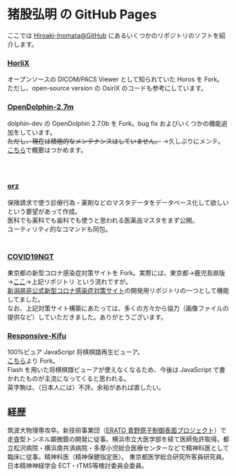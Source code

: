 # 猪股弘明 の GitHub Pages

ここでは [Hiroaki-Inomata@GitHub](https://github.com/Hiroaki-Inomata/) にあるいくつかのリポジトリのソフトを紹介します。


### [HorliX](https://github.com/Hiroaki-Inomata/HorliX)
  
オープンソースの DICOM/PACS Viewer として知られていた Horos を Fork。ただし、open-source version の OsiriX のコードも参考にしています。
  

### [OpenDolphin-2.7m](https://github.com/Hiroaki-Inomata/OpenDolphin-2.7m)
  
dolphin-dev の OpenDolphin 2.7.0b を Fork。bug fix およびいくつかの機能追加をしています。  
~~ただし、現在は積極的なメンテナンスはしていません。~~ →久しぶりにメンテ。[こちら](https://allnightnihon2b.net/blog-jp/?page_id=367)で概要はつかめます。  
　  
　  
### [orz](https://github.com/Hiroaki-Inomata/orz)
  
保険請求で使う診療行為・薬剤などのマスタデータをデータベース化して欲しいという要望があって作成。  
医科でも薬科でも歯科でも使うと思われる医薬品マスタをまず公開。  
ユーティリティ的なコマンドも同包。  
　  

### [COVID19NGT](https://github.com/Hiroaki-Inomata/COVID19NGT)
  
東京都の新型コロナ感染症対策サイトを Fork。実際には、東京都→鹿児島県版→[ここ](https://github.com/air-h-128k-il/covid19)→上記リポジトリ という流れですが。  
[新潟県非公式新型コロナ感染症対策サイト](https://stopcovid19-niigata-unofficial.netlify.app/)の開発用リポジトリの一つとして機能してました。  
なお、上記対策サイト構築にあたっては、多くの方々から協力（画像ファイルの提供など）していただきました。ありがとうございます。
  
### [Responsive-Kifu](https://github.com/Hiroaki-Inomata/Responsive-Kifu)
  
100%ピュア JavaScript 将棋棋譜再生ビューア。  
[こちら](https://github.com/air-h-128k-il/Responsive-Kifu)より Fork。  
Flash を用いた将棋棋譜ビューアが使えなくなるため、今後は JavaScript で書かれたものが主流になってくると思われる。  
英字駒は、（日本人には）不評。余裕があれば直したい。
  

## 経歴
  
筑波大物理専攻卒。新技術事業団（[ERATO 青野原子制御表面プロジェクト](https://phazor.info/blog-ja/?p=454)）で走査型トンネル顕微鏡の開発に従事。横浜市立大医学部を経て医師免許取得。都立松沢病院・横浜南共済病院・多摩小児総合医療センターなどで精神科医として臨床に従事。精神科医（精神保健指定医）。
東京都医学総合研究所客員研究員。
日本精神神経学会 ECT・rTMS等検討委員会委員。 
  
  